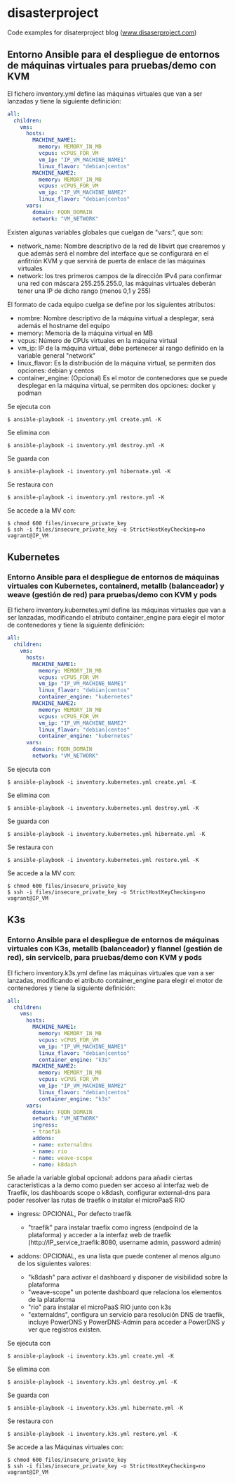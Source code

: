 # disasterproject
Code examples for disaterproject blog (www.disaserproject.com)

## Entorno Ansible para el despliegue de entornos de máquinas virtuales para pruebas/demo con KVM

El fichero inventory.yml define las máquinas virtuales que van a ser lanzadas y tiene la siguiente definición:

```yaml
all:
  children:
    vms:
      hosts:
        MACHINE_NAME1:
          memory: MEMORY_IN_MB
          vcpus: vCPUS_FOR_VM
          vm_ip: "IP_VM_MACHINE_NAME1"
          linux_flavor: "debian|centos"
        MACHINE_NAME2:
          memory: MEMORY_IN_MB
          vcpus: vCPUS_FOR_VM
          vm_ip: "IP_VM_MACHINE_NAME2"
          linux_flavor: "debian|centos"
      vars:
        domain: FQDN_DOMAIN
        network: "VM_NETWORK"
```

Existen algunas variables globales que cuelgan de "vars:", que son:

* network_name: Nombre descriptivo de la red de libvirt que crearemos y que además será el nombre del interface que se configurará en el anfitrión KVM y que servirá de puerta de enlace de las máquinas virtuales
* network: los tres primeros campos de la dirección IPv4 para confirmar una red con máscara 255.255.255.0, las máquinas virtuales deberán tener una IP de dicho rango (menos 0,1 y 255)

El formato de cada equipo cuelga se define por los siguientes atributos:

* nombre: Nombre descriptivo de la máquina virtual a desplegar, será además el hostname del equipo
* memory: Memoria de la máquina virtual en MB
* vcpus: Número de CPUs virtuales en la máquina virtual
* vm_ip: IP de la máquina virtual, debe pertenecer al rango definido en la variable general "network"
* linux_flavor: Es la distribución de la máquina virtual, se permiten dos opciones: debian y centos
* container_engine: (Opcional) Es el motor de contenedores que se puede desplegar en la máquina virtual, se permiten dos opciones: docker y podman 

Se ejecuta con 
```
$ ansible-playbook -i inventory.yml create.yml -K
```
Se elimina con 
```
$ ansible-playbook -i inventory.yml destroy.yml -K
```
Se guarda con 
```
$ ansible-playbook -i inventory.yml hibernate.yml -K
```
Se restaura con 
```
$ ansible-playbook -i inventory.yml restore.yml -K
```

Se accede a la MV con:
```
$ chmod 600 files/insecure_private_key
$ ssh -i files/insecure_private_key -o StrictHostKeyChecking=no vagrant@IP_VM
```

## Kubernetes

### Entorno Ansible para el despliegue de entornos de máquinas virtuales con Kubernetes, containerd, metallb (balanceador) y weave (gestión de red) para pruebas/demo con KVM y pods 

El fichero inventory.kubernetes.yml define las máquinas virtuales que van a ser lanzadas, modificando el atributo container_engine para elegir el motor de contenedores y tiene la siguiente definición:

```yaml
all:
  children:
    vms:
      hosts:
        MACHINE_NAME1:
          memory: MEMORY_IN_MB
          vcpus: vCPUS_FOR_VM
          vm_ip: "IP_VM_MACHINE_NAME1"
          linux_flavor: "debian|centos"
          container_engine: "kubernetes"
        MACHINE_NAME2:
          memory: MEMORY_IN_MB
          vcpus: vCPUS_FOR_VM
          vm_ip: "IP_VM_MACHINE_NAME2"
          linux_flavor: "debian|centos"
          container_engine: "kubernetes"
      vars:
        domain: FQDN_DOMAIN
        network: "VM_NETWORK"
```

Se ejecuta con 
```
$ ansible-playbook -i inventory.kubernetes.yml create.yml -K
```
Se elimina con 
```
$ ansible-playbook -i inventory.kubernetes.yml destroy.yml -K
```
Se guarda con 
```
$ ansible-playbook -i inventory.kubernetes.yml hibernate.yml -K
```
Se restaura con 
```
$ ansible-playbook -i inventory.kubernetes.yml restore.yml -K
```

Se accede a la MV con:
```
$ chmod 600 files/insecure_private_key
$ ssh -i files/insecure_private_key -o StrictHostKeyChecking=no vagrant@IP_VM
```

## K3s

### Entorno Ansible para el despliegue de entornos de máquinas virtuales con K3s, metallb (balanceador) y flannel (gestión de red), sin servicelb, para pruebas/demo con KVM y pods

El fichero inventory.k3s.yml define las máquinas virtuales que van a ser lanzadas, modificando el atributo container_engine para elegir el motor de contenedores y tiene la siguiente definición:

```yaml
all:
  children:
    vms:
      hosts:
        MACHINE_NAME1:
          memory: MEMORY_IN_MB
          vcpus: vCPUS_FOR_VM
          vm_ip: "IP_VM_MACHINE_NAME1"
          linux_flavor: "debian|centos"
          container_engine: "k3s"
        MACHINE_NAME2:
          memory: MEMORY_IN_MB
          vcpus: vCPUS_FOR_VM
          vm_ip: "IP_VM_MACHINE_NAME2"
          linux_flavor: "debian|centos"
          container_engine: "k3s"
      vars:
        domain: FQDN_DOMAIN
        network: "VM_NETWORK"
        ingress:
        - traefik
        addons:
        - name: externaldns
        - name: rio
        - name: weave-scope
        - name: k8dash
```

Se añade la variable global opcional: addons para añadir ciertas caracteristicas a la demo como pueden ser acceso al interfaz web de
Traefik, los dashboards scope o k8dash, configurar external-dns para poder resolver las rutas de traefik o instalar el microPaaS RIO

* ingress: OPCIONAL, Por defecto traefik
  * "traefik" para instalar traefix como ingress (endpoind de la plataforma) y acceder a la interfaz web de traefik (http://IP_service_traefik:8080, username admin, password admin)

* addons: OPCIONAL, es una lista que puede contener al menos alguno de los siguientes valores:
  * "k8dash" para activar el dashboard y disponer de visibilidad sobre la plataforma
  * "weave-scope" un potente dashboard que relaciona los elementos de la plataforma
  * "rio" para instalar el microPaaS RIO junto con k3s
  * "externaldns", configura un servicio para resolución DNS de traefik, incluye PowerDNS y PowerDNS-Admin para acceder a PowerDNS y ver que registros existen.

Se ejecuta con 
```
$ ansible-playbook -i inventory.k3s.yml create.yml -K
```
Se elimina con 
```
$ ansible-playbook -i inventory.k3s.yml destroy.yml -K
```
Se guarda con 
```
$ ansible-playbook -i inventory.k3s.yml hibernate.yml -K
```
Se restaura con 
```
$ ansible-playbook -i inventory.k3s.yml restore.yml -K
```

Se accede a las Máquinas virtuales con:
```
$ chmod 600 files/insecure_private_key
$ ssh -i files/insecure_private_key -o StrictHostKeyChecking=no vagrant@IP_VM
```

